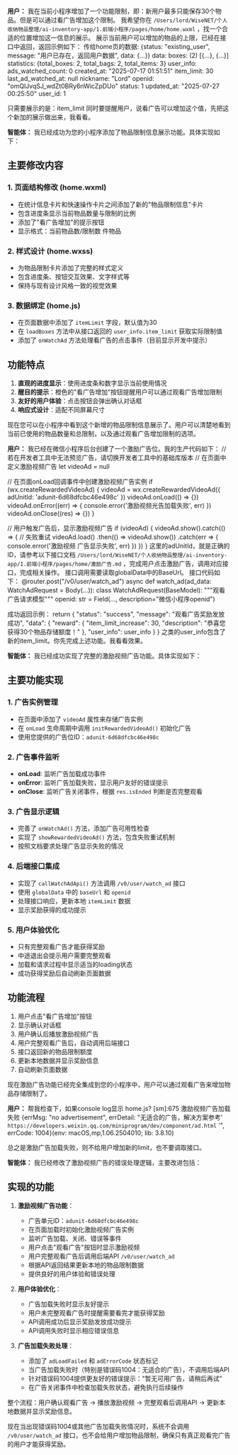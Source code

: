 **用户：** 
我在当前小程序增加了一个功能限制，即：新用户最多只能保存30个物品。但是可以通过看广告增加这个限制。 
 我希望你在 `/Users/lord/WiseNET/个人收纳物品整理/ai-inventory-app/1.前端小程序/pages/home/home.wxml` ，找一个合适的位置增加这一信息的展示。 
 展示当前用户可以增加的物品的上限，已经在接口中返回，返回示例如下： 
 传给home页的数据: 
 {status: "existing_user", message: "用户已存在，返回用户数据", data: {…}} 
 data: 
 boxes: (2) [{…}, {…}] 
 statistics: {total_boxes: 2, total_bags: 2, total_items: 3} 
 user_info: 
 ads_watched_count: 0 
 created_at: "2025-07-17 01:51:51" 
 item_limit: 30 
 last_ad_watched_at: null 
 nickname: "Lord" 
 openid: "omQlJvqSJ_wdZt0BRy6nWicZpDUo" 
 status: 1 
 updated_at: "2025-07-27 00:25:50" 
 user_id: 1 
 
 只需要展示的是：item_limit 
 同时要提醒用户，说看广告可以增加这个值，先把这个新加的展示做出来，我看看。

**智能体：** 
我已经成功为您的小程序添加了物品限制信息展示功能。具体实现如下：

## 主要修改内容

### 1. 页面结构修改 (home.wxml)
- 在统计信息卡片和快速操作卡片之间添加了新的"物品限制信息"卡片
- 包含进度条显示当前物品数量与限制的比例
- 添加了"看广告增加"的提示按钮
- 显示格式：当前物品数/限制数 件物品

### 2. 样式设计 (home.wxss)
- 为物品限制卡片添加了完整的样式定义
- 包含进度条、按钮交互效果、文字样式等
- 保持与现有设计风格一致的视觉效果

### 3. 数据绑定 (home.js)
- 在页面数据中添加了 `itemLimit` 字段，默认值为30
- 在 `loadBoxes` 方法中从接口返回的 `user_info.item_limit` 获取实际限制值
- 添加了 `onWatchAd` 方法处理看广告的点击事件（目前显示开发中提示）

## 功能特点

1. **直观的进度显示**：使用进度条和数字显示当前使用情况
2. **醒目的提示**：橙色的"看广告增加"按钮提醒用户可以通过观看广告增加限制
3. **友好的用户体验**：点击按钮会弹出确认对话框
4. **响应式设计**：适配不同屏幕尺寸

现在您可以在小程序中看到这个新增的物品限制信息展示了。用户可以清楚地看到当前已使用的物品数量和总限制，以及通过观看广告增加限制的选项。

**用户：** 
我已经在微信小程序后台创建了一个激励广告位。我的生产代码如下： 
 // 若在开发者工具中无法预览广告，请切换开发者工具中的基础库版本 
 // 在页面中定义激励视频广告 
 let videoAd = null 
 
 // 在页面onLoad回调事件中创建激励视频广告实例 
 if (wx.createRewardedVideoAd) { 
   videoAd = wx.createRewardedVideoAd({ 
     adUnitId: 'adunit-6d68dfcbc46e498c' 
   }) 
   videoAd.onLoad(() => {}) 
   videoAd.onError((err) => { 
     console.error('激励视频光告加载失败', err) 
   }) 
   videoAd.onClose((res) => {}) 
 } 
 
 // 用户触发广告后，显示激励视频广告 
 if (videoAd) { 
   videoAd.show().catch(() => { 
     // 失败重试 
     videoAd.load() 
       .then(() => videoAd.show()) 
       .catch(err => { 
         console.error('激励视频 广告显示失败', err) 
       }) 
   }) 
 } 
 这里的adUnitId，就是正确的ID，请参考以下接口文档 `/Users/lord/WiseNET/个人收纳物品整理/ai-inventory-app/1.前端小程序/pages/home/激励广告.md` ，完成用户点击激励广告，调用对应接口，完成相关操作。 
 接口调用需要读取globalData中的BaseUrl。 
 接口代码如下： 
 @router.post("/v0/user/watch_ad") 
 async def watch_ad(ad_data: WatchAdRequest = Body(...)): 
 class WatchAdRequest(BaseModel): 
     """观看广告请求模型""" 
     openid: str = Field(..., description="微信小程序openid") 
 
 成功返回示例： 
         return { 
             "status": "success", 
             "message": "观看广告奖励发放成功", 
             "data": { 
                 "reward": { 
                     "item_limit_increase": 30, 
                     "description": "恭喜您获得30个物品存储额度！" 
                 }, 
                 "user_info": user_info 
             } 
         } 
 之类的user_info包含了新的item_limit。你先完成上述功能。我看看效果。

**智能体：** 
我已经成功实现了完整的激励视频广告功能。具体实现如下：

## 主要功能实现

### 1. 广告实例管理
- 在页面中添加了 `videoAd` 属性来存储广告实例
- 在 `onLoad` 生命周期中调用 `initRewardedVideoAd()` 初始化广告
- 使用您提供的广告位ID：`adunit-6d68dfcbc46e498c`

### 2. 广告事件监听
- **onLoad**: 监听广告加载成功事件
- **onError**: 监听广告加载失败，显示用户友好的错误提示
- **onClose**: 监听广告关闭事件，根据 `res.isEnded` 判断是否完整观看

### 3. 广告显示逻辑
- 完善了 `onWatchAd()` 方法，添加广告可用性检查
- 实现了 `showRewardedVideoAd()` 方法，包含失败重试机制
- 按照文档要求处理广告显示失败的情况

### 4. 后端接口集成
- 实现了 `callWatchAdApi()` 方法调用 `/v0/user/watch_ad` 接口
- 使用 `globalData` 中的 `baseUrl` 和 `openid`
- 处理接口响应，更新本地 `itemLimit` 数据
- 显示奖励获得的成功提示

### 5. 用户体验优化
- 只有完整观看广告才能获得奖励
- 中途退出会提示用户需要完整观看
- 加载和请求过程中显示适当的loading状态
- 成功获得奖励后自动刷新页面数据

## 功能流程

1. 用户点击"看广告增加"按钮
2. 显示确认对话框
3. 用户确认后播放激励视频广告
4. 用户完整观看广告后，自动调用后端接口
5. 接口返回新的物品限制额度
6. 更新本地数据并显示奖励信息
7. 自动刷新页面数据

现在激励广告功能已经完全集成到您的小程序中，用户可以通过观看广告来增加物品存储限制了。

**用户：**
帮我检查下，如果console log显示 
 home.js? [sm]:675 激励视频广告加载失败 {errMsg: "no advertisement", errDetail: "无适合的广告，解决方案参考' `https://developers.weixin.qq.com/miniprogram/dev/component/ad.html` '", errCode: 1004}(env: macOS,mp,1.06.2504010; lib: 3.8.10) 
 
 总之是激励广告加载失败，则不给用户增加新的limit，也不要调取接口。

**智能体：**
我已经修改了激励视频广告的错误处理逻辑，主要改进包括：

## 实现的功能

1. **激励视频广告功能**：
   - 广告单元ID：`adunit-6d68dfcbc46e498c`
   - 在页面加载时初始化激励视频广告实例
   - 监听广告加载、关闭、错误等事件
   - 用户点击"观看广告"按钮时显示激励视频
   - 用户完整观看广告后调用后端API `/v0/user/watch_ad`
   - 根据API返回结果更新本地的物品限制数据
   - 提供良好的用户体验和错误处理

2. **用户体验优化**：
   - 广告加载失败时显示友好提示
   - 用户未完整观看广告时提醒需要看完才能获得奖励
   - API调用成功后显示奖励发放成功提示
   - API调用失败时显示相应错误信息

3. **广告加载失败处理**：
   - 添加了 `adLoadFailed` 和 `adErrorCode` 状态标记
   - 当广告加载失败时（特别是错误码1004：无适合的广告），不调用后端API
   - 针对错误码1004提供更友好的错误提示："暂无可用广告，请稍后再试"
   - 在广告关闭事件中检查加载失败状态，避免执行后续操作

整个流程：用户确认观看广告 → 播放激励视频 → 完整观看后调用API → 更新本地数据并显示奖励信息。

现在当出现错误码1004或其他广告加载失败情况时，系统不会调用 `/v0/user/watch_ad` 接口，也不会给用户增加物品限制，确保只有真正观看完广告的用户才能获得奖励。